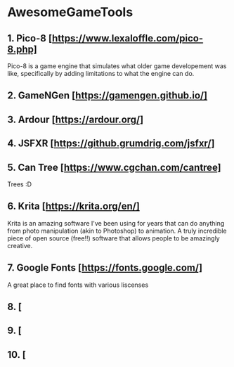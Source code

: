 # AwesomeGameTools

## 1. Pico-8 [https://www.lexaloffle.com/pico-8.php]
Pico-8 is a game engine that simulates what older game developement was like, specifically by adding limitations to what the engine can do.

## 2. GameNGen [https://gamengen.github.io/]


## 3. Ardour [https://ardour.org/]


## 4. JSFXR [https://github.grumdrig.com/jsfxr/]


## 5. Can Tree [https://www.cgchan.com/cantree]
Trees :D

## 6. Krita [https://krita.org/en/]
Krita is an amazing software I've been using for years that can do anything from photo manipulation (akin to Photoshop) to animation. A truly incredible piece of open source (free!!) software that allows people to be amazingly creative.

## 7. Google Fonts [https://fonts.google.com/]
A great place to find fonts with various liscenses

## 8. [


## 9. [


## 10. [
